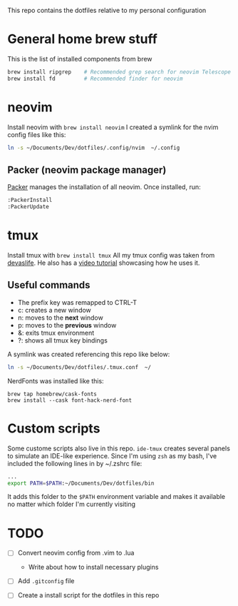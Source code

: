 This repo contains the dotfiles relative to my personal configuration
# General home brew stuff
This is the list of installed components from brew
```sh
brew install ripgrep    # Recommended grep search for neovim Telescope live_grep and grep_string
brew install fd         # Recommended finder for neovim
```

# neovim
Install neovim with `brew install neovim`
I created a symlink for the nvim config files like this:

```bash
ln -s ~/Documents/Dev/dotfiles/.config/nvim  ~/.config
```
## Packer (neovim package manager)
[Packer](https://github.com/wbthomason/packer.nvim#quickstart) manages the installation of all neovim. Once installed, run:
```sh
:PackerInstall
:PackerUpdate
```


# tmux
Install tmux with `brew install tmux`
All my tmux config was taken from [devaslife](https://github.com/craftzdog/dotfiles-public/blob/master/.tmux.conf). He also has a [video tutorial](https://www.youtube.com/watch?v=sSOfr2MtRU8) showcasing how he uses it.

## Useful commands

 - The prefix key was remapped to CTRL-T
 - <prefix> c: creates a new window
 - <prefix> n: moves to the **next** window
 - <prefix> p: moves to the **previous** window
 - <prefix> &: exits tmux environment
 - <prefix> ?: shows all tmux key bindings

A symlink was created referencing this repo like below:
```bash
ln -s ~/Documents/Dev/dotfiles/.tmux.conf  ~/
```

NerdFonts was installed like this:
```shell
brew tap homebrew/cask-fonts
brew install --cask font-hack-nerd-font
```

# Custom scripts
Some custome scripts also live in this repo. `ide-tmux` creates several panels to simulate an IDE-like experience.
Since I'm using `zsh` as my bash, I've included the following lines in by ~/.zshrc file:
```bash
...
export PATH=$PATH:~/Documents/Dev/dotfiles/bin
```

It adds this folder to the `$PATH` environment variable and makes it available no matter which folder I'm currently visiting

# TODO
- [ ] Convert neovim config from .vim to .lua
  - Write about how to install necessary plugins
- [ ] Add `.gitconfig` file
- [ ] Create a install script for the dotfiles in this repo



